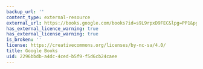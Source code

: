 ```yaml
---
backup_url: ''
content_type: external-resource
external_url: https://books.google.com/books?id=s9L9rpxD9FEC&lpg=PP1&pg=PA76#v=onepage&q&f=false
has_external_licence_warning: true
has_external_license_warning: true
is_broken: ''
license: https://creativecommons.org/licenses/by-nc-sa/4.0/
title: Google Books
uid: 2296bbdb-a4dc-4ced-b5f9-f5d6cb24caee
---
```

